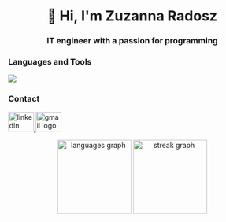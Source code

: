 <h1 align="center">👋 Hi, I'm Zuzanna Radosz</h1>
<h3 align="center">IT engineer with a passion for programming</h3>



<h3 align="left">Languages and Tools</h3>
<p align="left">
  <a href="https://skillicons.dev">
    <img src="https://skillicons.dev/icons?i=cs,cpp,unity,unreal,dotnet,kotlin,mysql,python,git" />
  </a>
</p>
<!-- <div align="left">
  <img src="https://cdn.jsdelivr.net/gh/devicons/devicon/icons/csharp/csharp-original.svg" height="40" alt="csharp logo"  />
  <img width="12" />
  <img src="https://cdn.jsdelivr.net/gh/devicons/devicon/icons/cplusplus/cplusplus-original.svg" height="40" alt="cplusplus logo"  />
  <img width="12" />
  <img src="https://cdn.jsdelivr.net/gh/devicons/devicon/icons/unity/unity-original.svg" height="40" alt="unity logo"  />
  <img width="12" />
  <img src="https://cdn.jsdelivr.net/gh/devicons/devicon/icons/unrealengine/unrealengine-original.svg" height="40" alt="unrealengine logo"  />
  <img width="12" />
  <img src="https://cdn.jsdelivr.net/gh/devicons/devicon/icons/kotlin/kotlin-original.svg" height="40" alt="kotlin logo"  />
  <img width="12" />
  <img src="https://cdn.jsdelivr.net/gh/devicons/devicon/icons/mysql/mysql-original.svg" height="40" alt="mysql logo"  />
  <img width="12" />
  <img src="https://cdn.jsdelivr.net/gh/devicons/devicon/icons/python/python-original.svg" height="40" alt="python logo"  />
</div> -->

<h3 align="left">Contact</h3>
<p align="left">

  <a href="https://www.linkedin.com/in/zuzanna-radosz-07b4262b9/" target="_blank">
    <img src="https://raw.githubusercontent.com/maurodesouza/profile-readme-generator/master/src/assets/icons/social/linkedin/default.svg" width="52" height="40" alt="linkedin logo"  />
  </a>
  <a href="mailto:zradosz00@gmail.com" target="_blank">
    <img src="https://raw.githubusercontent.com/maurodesouza/profile-readme-generator/master/src/assets/icons/social/gmail/default.svg" width="52" height="40" alt="gmail logo"  />
  </a>
</p>


<div align="center">
  <img src="https://github-readme-streak-stats.herokuapp.com/?user=ZuzRad&theme=dark&hide_border=true" height="150" alt="languages graph"  />
  <img src="https://github-readme-stats.vercel.app/api/top-langs/?username=ZuzRad&theme=dark&hide_border=true&include_all_commits=true&count_private=false&layout=compact" height="150" alt="streak graph"  />

</div>
